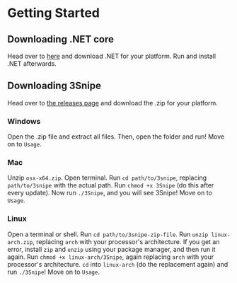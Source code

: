 # Getting Started

## Downloading .NET core

Head over to [here](https://dotnet.microsoft.com/download/dotnet-core/3.1) and download .NET for your platform. Run and
install .NET afterwards.

## Downloading 3Snipe
Head over to [the releases page](https://github.com/3SnipeOfficial/3Snipe/releases/tag/v2.0.0-future) and download the .zip
for your platform.

### Windows

Open the .zip file and extract all files.
Then, open the folder and run! Move on to `Usage`.

### Mac

Unzip `osx-x64.zip`. Open terminal. Run `cd path/to/3snipe`, replacing `path/to/3snipe` with the actual path.
Run `chmod +x 3Snipe` (do this after every update). Now run `./3Snipe`, and you will see 3Snipe! Move on to `Usage`.

### Linux

Open a terminal or shell. Run `cd path/to/3snipe-zip-file`. Run `unzip linux-arch.zip`, replacing `arch` with your processor's architecture. If you get an error, install `zip` and
`unzip` using your package manager, and then run it again. Run `chmod +x linux-arch/3Snipe`, again replacing `arch` with your processor's architecture. `cd` into `linux-arch` (do the replacement again) and run `./3Snipe`! Move on to `Usage`.